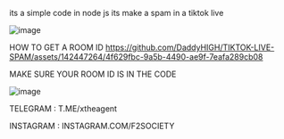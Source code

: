 its a simple code in node js its make a spam in a tiktok live


![image](https://github.com/DaddyHIGH/TIKTOK-LIVE-SPAM/assets/142447264/293520cd-1fdd-493b-ad67-50a394ba0541)


HOW TO GET A ROOM ID
https://github.com/DaddyHIGH/TIKTOK-LIVE-SPAM/assets/142447264/4f629fbc-9a5b-4490-ae9f-7eafa289cb08

MAKE SURE YOUR ROOM ID IS IN THE CODE 

![image](https://github.com/DaddyHIGH/TIKTOK-LIVE-SPAM/assets/142447264/1ea4ff69-1c39-4df6-9c50-a2ef06bc000e)

TELEGRAM : T.ME/xtheagent


INSTAGRAM : INSTAGRAM.COM/F2SOCIETY
